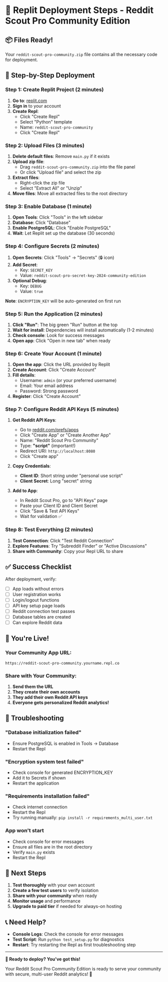 # 🚀 Replit Deployment Steps - Reddit Scout Pro Community Edition

## 📦 Files Ready!
Your `reddit-scout-pro-community.zip` file contains all the necessary code for deployment.

## 🎯 Step-by-Step Deployment

### **Step 1: Create Replit Project (2 minutes)**
1. **Go to**: [replit.com](https://replit.com)
2. **Sign in** to your account
3. **Create Repl**:
   - Click "Create Repl"
   - Select "Python" template
   - Name: `reddit-scout-pro-community`
   - Click "Create Repl"

### **Step 2: Upload Files (3 minutes)**
1. **Delete default files**: Remove `main.py` if it exists
2. **Upload zip file**:
   - Drag `reddit-scout-pro-community.zip` into the file panel
   - Or click "Upload file" and select the zip
3. **Extract files**:
   - Right-click the zip file
   - Select "Extract All" or "Unzip"
4. **Move files**: Move all extracted files to the root directory

### **Step 3: Enable Database (1 minute)**
1. **Open Tools**: Click "Tools" in the left sidebar
2. **Database**: Click "Database" 
3. **Enable PostgreSQL**: Click "Enable PostgreSQL"
4. **Wait**: Let Replit set up the database (30 seconds)

### **Step 4: Configure Secrets (2 minutes)**
1. **Open Secrets**: Click "Tools" → "Secrets" (🔒 icon)
2. **Add Secret**:
   - Key: `SECRET_KEY`
   - Value: `reddit-scout-pro-secret-key-2024-community-edition`
3. **Optional Debug**:
   - Key: `DEBUG`
   - Value: `true`

**Note**: `ENCRYPTION_KEY` will be auto-generated on first run

### **Step 5: Run the Application (2 minutes)**
1. **Click "Run"**: The big green "Run" button at the top
2. **Wait for install**: Dependencies will install automatically (1-2 minutes)
3. **Check console**: Look for success messages
4. **Open app**: Click "Open in new tab" when ready

### **Step 6: Create Your Account (1 minute)**
1. **Open the app**: Click the URL provided by Replit
2. **Create Account**: Click "Create Account"
3. **Fill details**:
   - Username: `admin` (or your preferred username)
   - Email: Your email address
   - Password: Strong password
4. **Register**: Click "Create Account"

### **Step 7: Configure Reddit API Keys (5 minutes)**
1. **Get Reddit API Keys**:
   - Go to [reddit.com/prefs/apps](https://www.reddit.com/prefs/apps)
   - Click "Create App" or "Create Another App"
   - Name: "Reddit Scout Pro Community"
   - Type: **"script"** (important!)
   - Redirect URI: `http://localhost:8080`
   - Click "Create app"

2. **Copy Credentials**:
   - **Client ID**: Short string under "personal use script"
   - **Client Secret**: Long "secret" string

3. **Add to App**:
   - In Reddit Scout Pro, go to "API Keys" page
   - Paste your Client ID and Client Secret
   - Click "Save & Test API Keys"
   - Wait for validation ✅

### **Step 8: Test Everything (2 minutes)**
1. **Test Connection**: Click "Test Reddit Connection" 
2. **Explore Features**: Try "Subreddit Finder" or "Active Discussions"
3. **Share with Community**: Copy your Repl URL to share

## ✅ Success Checklist

After deployment, verify:
- [ ] App loads without errors
- [ ] User registration works
- [ ] Login/logout functions
- [ ] API key setup page loads
- [ ] Reddit connection test passes
- [ ] Database tables are created
- [ ] Can explore Reddit data

## 🎉 You're Live!

### Your Community App URL:
```
https://reddit-scout-pro-community.yourname.repl.co
```

### Share with Your Community:
1. **Send them the URL**
2. **They create their own accounts**
3. **They add their own Reddit API keys**
4. **Everyone gets personalized Reddit analytics!**

## 🔧 Troubleshooting

### "Database initialization failed"
- Ensure PostgreSQL is enabled in Tools → Database
- Restart the Repl

### "Encryption system test failed"
- Check console for generated ENCRYPTION_KEY
- Add it to Secrets if shown
- Restart the application

### "Requirements installation failed"
- Check internet connection
- Restart the Repl
- Try running manually: `pip install -r requirements_multi_user.txt`

### App won't start
- Check console for error messages
- Ensure all files are in the root directory
- Verify `main.py` exists
- Restart the Repl

## 🎯 Next Steps

1. **Test thoroughly** with your own account
2. **Create a few test users** to verify isolation
3. **Share with your community** when ready
4. **Monitor usage** and performance
5. **Upgrade to paid tier** if needed for always-on hosting

## 📞 Need Help?

- **Console Logs**: Check the console for error messages
- **Test Script**: Run `python test_setup.py` for diagnostics
- **Restart**: Try restarting the Repl as first troubleshooting step

---

**🚀 Ready to deploy? You've got this!** 

Your Reddit Scout Pro Community Edition is ready to serve your community with secure, multi-user Reddit analytics! 🎉
